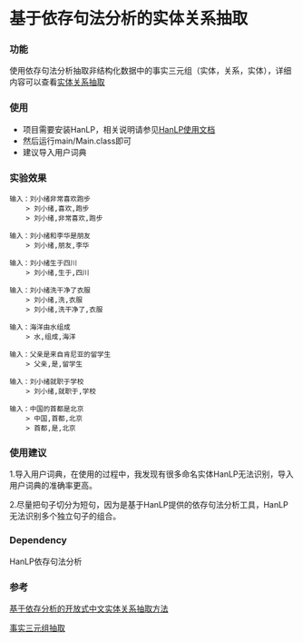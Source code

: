 # 基于依存句法分析的实体关系抽取

### 功能

使用依存句法分析抽取非结构化数据中的事实三元组（实体，关系，实体），详细内容可以查看[实体关系抽取](https://github.com/mengxiaoxu/entity_relation_extraction/blob/master/实体关系抽取.md)

### 使用

* 项目需要安装HanLP，相关说明请参见[HanLP使用文档](http://hanlp.linrunsoft.com/doc.html)
* 然后运行main/Main.class即可
* 建议导入用户词典

### 实验效果

```
输入：刘小绪非常喜欢跑步
    > 刘小绪,喜欢,跑步
    > 刘小绪,非常喜欢,跑步

输入：刘小绪和李华是朋友
    > 刘小绪,朋友,李华

输入：刘小绪生于四川
    > 刘小绪,生于,四川

输入：刘小绪洗干净了衣服
    > 刘小绪,洗,衣服
    > 刘小绪,洗干净了,衣服

输入：海洋由水组成
    > 水,组成,海洋

输入：父亲是来自肯尼亚的留学生
    > 父亲,是,留学生

输入：刘小绪就职于学校
    > 刘小绪,就职于,学校

输入：中国的首都是北京
    > 中国,首都,北京
    > 首都,是,北京
```

### 使用建议

1.导入用户词典，在使用的过程中，我发现有很多命名实体HanLP无法识别，导入用户词典的准确率更高。

2.尽量把句子切分为短句，因为是基于HanLP提供的依存句法分析工具，HanLP无法识别多个独立句子的组合。

### Dependency

HanLP依存句法分析

### 参考

[基于依存分析的开放式中文实体关系抽取方法](http://www.docin.com/p-1715877509.html)

[事实三元组抽取](https://github.com/twjiang/fact_triple_extraction)